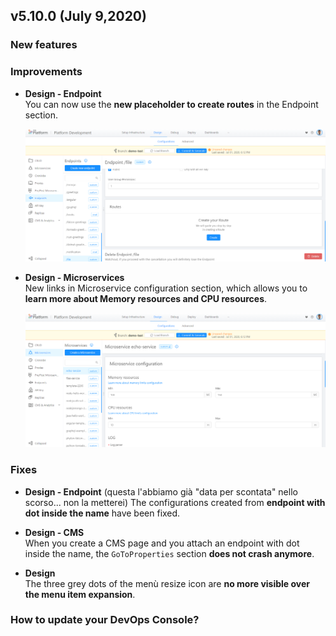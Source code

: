 ## v5.10.0 (July 9,2020)

### New features



### Improvements

* **Design - Endpoint**        
    You can now use the **new placeholder to create routes** in the Endpoint section.

    ![placeholder-endpoint](img/placeholder-endpoint.png)

* **Design - Microservices**        
    New links in Microservice configuration section, which allows you to **learn more about Memory resources and CPU resources**.

    ![link-resources](img/link-resources.png)

### Fixes

* **Design - Endpoint**    (questa l'abbiamo già "data per scontata" nello scorso... non la metterei)
    The configurations created from **endpoint with dot inside the name** have been fixed.

* **Design - CMS**        
    When you create a CMS page and you attach an endpoint with dot inside the name, the `GoToProperties` section **does not crash anymore**.

* **Design**       
    The three grey dots of the menù resize icon are **no more visible over the menu item expansion**.


### How to update your DevOps Console?

